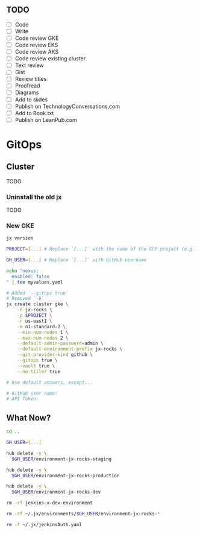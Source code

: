 ## TODO

- [ ] Code
- [ ] Write
- [ ] Code review GKE
- [ ] Code review EKS
- [ ] Code review AKS
- [ ] Code review existing cluster
- [ ] Text review
- [ ] Gist
- [ ] Review titles
- [ ] Proofread
- [ ] Diagrams
- [ ] Add to slides
- [ ] Publish on TechnologyConversations.com
- [ ] Add to Book.txt
- [ ] Publish on LeanPub.com

# GitOps

## Cluster

TODO

### Uninstall the old jx

TODO

### New GKE

```bash
jx version

PROJECT=[...] # Replace `[...]` with the name of the GCP project (e.g. jx).

GH_USER=[...] # Replace `[...]` with GitHub username

echo "nexus:
  enabled: false
" | tee myvalues.yaml

# Added `--gitops true`
# Removed `-b`
jx create cluster gke \
    -n jx-rocks \
    -p $PROJECT \
    -r us-east1 \
    -m n1-standard-2 \
    --min-num-nodes 1 \
    --max-num-nodes 2 \
    --default-admin-password=admin \
    --default-environment-prefix jx-rocks \
    --git-provider-kind github \
    --gitops true \
    --vault true \
    --no-tiller true

# Use default answers, except...

# GitHub user name:
# API Token:
```

## What Now?

```bash
cd ..

GH_USER=[...]

hub delete -y \
  $GH_USER/environment-jx-rocks-staging

hub delete -y \
  $GH_USER/environment-jx-rocks-production

hub delete -y \
  $GH_USER/environment-jx-rocks-dev

rm -rf jenkins-x-dev-environment

rm -rf ~/.jx/environments/$GH_USER/environment-jx-rocks-*

rm -f ~/.jx/jenkinsAuth.yaml
```